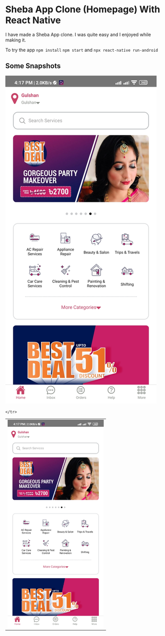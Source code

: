 # Sheba App Clone (Homepage) With React Native
I have made a Sheba App clone. I was quite easy and I enjoyed while making it.

To try the app 
`npm install`
`npm start` and `npx react-native run-android`

## Some Snapshots

<!-- ![Alt text](screenshots/ss-1.jpg "Optional title") -->
<img src="screenshots/ss-1.jpg" alt="Alt text" title="">

<table>
    <tr>
<!--         <td align="center">![Alt text](screenshots/ss-1.jpg " ")</a></td> -->
        <td><img width=300 src="screenshots/ss-1.jpg" alt="ss 1" title=""></td>
        
        
    </tr>
</table>
<table>
